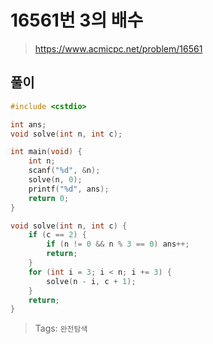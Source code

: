 # 16561번 3의 배수
>https://www.acmicpc.net/problem/16561


## 풀이

```cpp
#include <cstdio>

int ans;
void solve(int n, int c);

int main(void) {
    int n;
    scanf("%d", &n);
    solve(n, 0);
    printf("%d", ans);
    return 0;
}

void solve(int n, int c) {
    if (c == 2) {
        if (n != 0 && n % 3 == 0) ans++;
        return;
    }
    for (int i = 3; i < n; i += 3) {
        solve(n - i, c + 1);
    }
    return;
}
```

>Tags: `완전탐색`